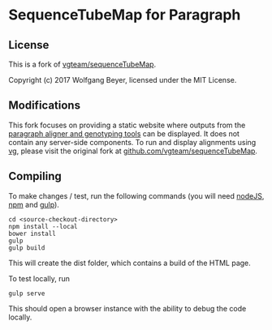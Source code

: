 # SequenceTubeMap for Paragraph

## License

This is a fork of [vgteam/sequenceTubeMap](https://github.com/vgteam/sequenceTubeMap). 

Copyright (c) 2017 Wolfgang Beyer, licensed under the MIT License.

## Modifications

This fork focuses on providing a static website where outputs from the 
[paragraph aligner and genotyping tools](https://github.com/illumina/paragraph) can be displayed. It does not 
contain any server-side components. To run and display alignments using [vg](https://github.com/vgteam/vg),
please visit the original fork at [github.com/vgteam/sequenceTubeMap](https://github.com/vgteam/sequenceTubeMap).

## Compiling

To make changes / test, run the following commands (you will need [nodeJS](https://nodejs.org),
 [npm](https://www.npmjs.com/) and [gulp](https://gulpjs.com/)).

```
cd <source-checkout-directory>
npm install --local
bower install
gulp 
gulp build
```

This will create the dist folder, which contains a build of the HTML page.

To test locally, run

```
gulp serve
```

This should open a browser instance with the ability to debug the code locally.
